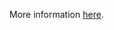 More information [here](https://docs.prismacloud.io/en/enterprise-edition/policy-reference/azure-policies/azure-general-policies/bc-azure-240).

